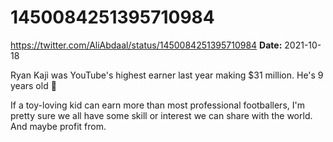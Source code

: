 # 1450084251395710984
https://twitter.com/AliAbdaal/status/1450084251395710984
**Date:** 2021-10-18

Ryan Kaji was YouTube's highest earner last year making $31 million. He's 9 years old 🤯

If a toy-loving kid can earn more than most professional footballers, I'm pretty sure we all have some skill or interest we can share with the world. And maybe profit from.
